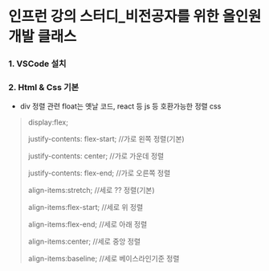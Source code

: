 # 인프런 강의 스터디_비전공자를 위한 올인원 개발 클래스


### 1. VSCode 설치


### 2. Html & Css 기본

- div 정렬 관련 float는 옛날 코드, react 등 js 등 호환가능한 정렬 css 
> display:flex;
> 
> justify-contents: flex-start; //가로 왼쪽 정렬(기본)
> 
> justify-contents: center; //가로 가운데 정렬
> 
> justify-contents: flex-end; //가로 오른쪽 정렬
> 
> align-items:stretch; //세로 ?? 정렬(기본)
> 
> align-items:flex-start; //세로 위 정렬
> 
> align-items:flex-end; //세로 아래 정렬
> 
> align-items:center; //세로 중앙 정렬
> 
> align-items:baseline; //세로 베이스라인기준 정렬



